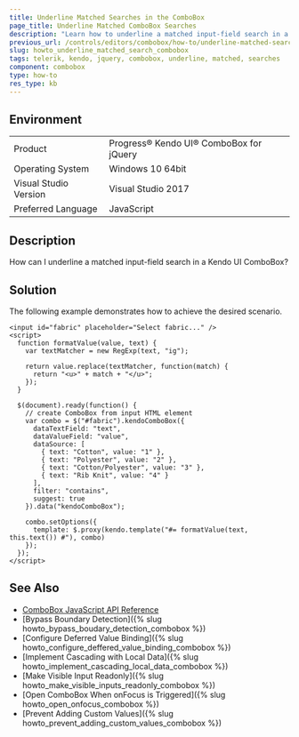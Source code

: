 ```yaml
---
title: Underline Matched Searches in the ComboBox
page_title: Underline Matched ComboBox Searches
description: "Learn how to underline a matched input-field search in a Kendo UI ComboBox component."
previous_url: /controls/editors/combobox/how-to/underline-matched-search, /controls/editors/combobox/how-to/appearance/underline-matched-search
slug: howto_underline_matched_search_combobox
tags: telerik, kendo, jquery, combobox, underline, matched, searches
component: combobox
type: how-to
res_type: kb
---
```


## Environment

<table>
 <tr>
  <td>Product</td>
  <td>Progress® Kendo UI® ComboBox for jQuery</td>
 </tr>
 <tr>
  <td>Operating System</td>
  <td>Windows 10 64bit</td>
 </tr>
 <tr>
  <td>Visual Studio Version</td>
  <td>Visual Studio 2017</td>
 </tr>
 <tr>
  <td>Preferred Language</td>
  <td>JavaScript</td>
 </tr>
</table>

## Description

How can I underline a matched input-field search in a Kendo UI ComboBox?

## Solution

The following example demonstrates how to achieve the desired scenario.

```dojo
<input id="fabric" placeholder="Select fabric..." />
<script>
  function formatValue(value, text) {
    var textMatcher = new RegExp(text, "ig");

    return value.replace(textMatcher, function(match) {
      return "<u>" + match + "</u>";
    });
  }

  $(document).ready(function() {
    // create ComboBox from input HTML element
    var combo = $("#fabric").kendoComboBox({
      dataTextField: "text",
      dataValueField: "value",
      dataSource: [
        { text: "Cotton", value: "1" },
        { text: "Polyester", value: "2" },
        { text: "Cotton/Polyester", value: "3" },
        { text: "Rib Knit", value: "4" }
      ],
      filter: "contains",
      suggest: true
    }).data("kendoComboBox");

    combo.setOptions({
      template: $.proxy(kendo.template("#= formatValue(text, this.text()) #"), combo)
    });
  });
</script>
```

## See Also

* [ComboBox JavaScript API Reference](/api/javascript/ui/combobox)
* [Bypass Boundary Detection]({% slug howto_bypass_boudary_detection_combobox %})
* [Configure Deferred Value Binding]({% slug howto_configure_deffered_value_binding_combobox %})
* [Implement Cascading with Local Data]({% slug howto_implement_cascading_local_data_combobox %})
* [Make Visible Input Readonly]({% slug howto_make_visible_inputs_readonly_combobox %})
* [Open ComboBox When onFocus is Triggered]({% slug howto_open_onfocus_combobox %})
* [Prevent Adding Custom Values]({% slug howto_prevent_adding_custom_values_combobox %})
